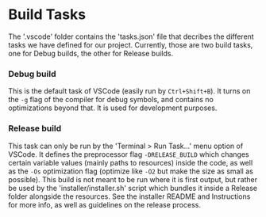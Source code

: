 # Build Tasks

The '.vscode' folder contains the 'tasks.json' file that decribes the different tasks we have defined for our project. Currently, those are two build tasks, one for Debug builds, the other for Release builds.

### Debug build

This is the default task of VSCode (easily run by `Ctrl+Shift+B`). It turns on the `-g` flag of the compiler for debug symbols, and contains no optimizations beyond that. It is used for development purposes.

### Release build

This task can only be run by the 'Terminal > Run Task...' menu option of VSCode. It defines the preprocessor flag `-DRELEASE_BUILD` which changes certain variable values (mainly paths to resources) inside the code, as well as the `-Os` optimization flag (optimize like `-O2` but make the size as small as possible). This build is not meant to be run where it is first output, but rather be used by the 'installer/installer.sh' script which bundles it inside a Release folder alongside the resources. See the installer README and Instructions for more info, as well as guidelines on the release process.
